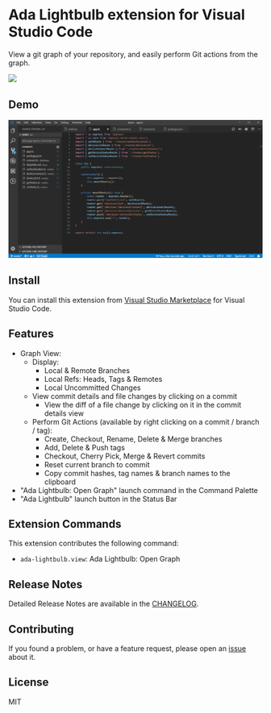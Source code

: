 # Ada Lightbulb extension for Visual Studio Code

View a git graph of your repository, and easily perform Git actions from the graph.

<p><img src="https://github.com/vfonic/vscode-ada-lightbulb/raw/master/resources/Lightbolb.gif" height="300px"></p>

## Demo

![Demo](resources/demo.gif)

## Install

You can install this extension from [Visual Studio Marketplace](https://marketplace.visualstudio.com/items?itemName=vfonic.ada-lightbulb) for Visual Studio Code.

## Features

- Graph View:
  - Display:
    - Local & Remote Branches
    - Local Refs: Heads, Tags & Remotes
    - Local Uncommitted Changes
  - View commit details and file changes by clicking on a commit
    - View the diff of a file change by clicking on it in the commit details view
  - Perform Git Actions (available by right clicking on a commit / branch / tag):
    - Create, Checkout, Rename, Delete & Merge branches
    - Add, Delete & Push tags
    - Checkout, Cherry Pick, Merge & Revert commits
    - Reset current branch to commit
    - Copy commit hashes, tag names & branch names to the clipboard
- "Ada Lightbulb: Open Graph" launch command in the Command Palette
- "Ada Lightbulb" launch button in the Status Bar

## Extension Commands

This extension contributes the following command:

- `ada-lightbulb.view`: Ada Lightbulb: Open Graph

## Release Notes

Detailed Release Notes are available in the [CHANGELOG](CHANGELOG.md).

## Contributing

If you found a problem, or have a feature request, please open an [issue](https://github.com/vfonic/vscode-ada-lightbulb/issues) about it.

## License

MIT
